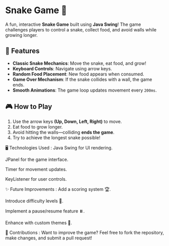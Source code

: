 # Snake Game 🐍

A fun, interactive **Snake Game** built using **Java Swing**! The game challenges players to control a snake, collect food, and avoid walls while growing longer.

## 🚀 Features
- **Classic Snake Mechanics**: Move the snake, eat food, and grow!
- **Keyboard Controls**: Navigate using arrow keys.
- **Random Food Placement**: New food appears when consumed.
- **Game Over Mechanism**: If the snake collides with a wall, the game ends.
- **Smooth Animations**: The game loop updates movement every `200ms`.

## 🎮 How to Play
1. Use the arrow keys **(Up, Down, Left, Right)** to move.
2. Eat food to grow longer.
3. Avoid hitting the walls—colliding **ends the game**.
4. Try to achieve the longest snake possible!
   

🖥️ Technologies Used : 
Java Swing for UI rendering.

JPanel for the game interface.

Timer for movement updates.

KeyListener for user controls.


✨ Future Improvements : 
Add a scoring system 🏆.

Introduce difficulty levels 🎯.

Implement a pause/resume feature ⏸️.

Enhance with custom themes 🎨.


🤝 Contributions : 
Want to improve the game? Feel free to fork the repository, make changes, and submit a pull request!
